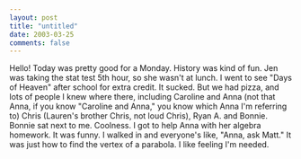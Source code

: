 ```yaml
---
layout: post
title: "untitled"
date: 2003-03-25
comments: false
---
```

Hello! Today was pretty good for a Monday. History was kind of fun. Jen was
taking the stat test 5th hour, so she wasn't at lunch. I went to see "Days of
Heaven" after school for extra credit. It sucked. But we had pizza, and lots
of people I knew where there, including Caroline and Anna (not that Anna, if
you know "Caroline and Anna," you know which Anna I'm referring to) Chris
(Lauren's brother Chris, not loud Chris), Ryan A. and Bonnie. Bonnie sat next
to me. Coolness. I got to help Anna with her algebra homework. It was funny. I
walked in and everyone's like, "Anna, ask Matt." It was just how to find the
vertex of a parabola. I like feeling I'm needed.
